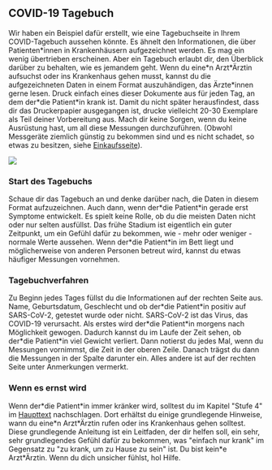 ## COVID-19 Tagebuch

Wir haben ein Beispiel dafür erstellt, wie eine Tagebuchseite in Ihrem COVID-Tagebuch aussehen könnte. Es ähnelt den Informationen, die über Patienten\*innen in Krankenhäusern aufgezeichnet werden. Es mag ein wenig übertrieben erscheinen. Aber ein Tagebuch erlaubt dir, den Überblick darüber zu behalten, wie es jemandem geht. Wenn du eine\*n Arzt\*Ärztin aufsuchst oder ins Krankenhaus gehen musst, kannst du die aufgezeichneten Daten in einem Format auszuhändigen, das Ärzte\*innen gerne lesen. Druck einfach eines dieser Dokumente aus für jeden Tag, an dem der\*die Patient\*in krank ist. Damit du nicht später herausfindest, dass dir das Druckerpapier ausgegangen ist, drucke vielleicht 20-30 Exemplare als Teil deiner Vorbereitung aus. Mach dir keine Sorgen, wenn du keine Ausrüstung hast, um all diese Messungen durchzuführen. (Obwohl Messgeräte ziemlich günstig zu bekommen sind und es nicht schadet, so etwas zu besitzen, siehe [Einkaufsseite](/Shopping)).

<a href="/images/covid-diary.pdf"><img style="border: 2px einfarbig schwarz; Schlagschatten(16px 16px 10px schwarz)" src="/images/covid-diary.png"></a>

### Start des Tagebuchs

Schaue dir das Tagebuch an und denke darüber nach, die Daten in diesem Format aufzuzeichnen. Auch dann, wenn der\*die Patient\*in gerade erst Symptome entwickelt. Es spielt keine Rolle, ob du die meisten Daten nicht oder nur selten ausfüllst. Das frühe Stadium ist eigentlich ein guter Zeitpunkt, um ein Gefühl dafür zu bekommen, wie - mehr oder weniger - normale Werte aussehen. Wenn der\*die Patient\*in im Bett liegt und möglicherweise von anderen Personen betreut wird, kannst du etwas häufiger Messungen vornehmen.

### Tagebuchverfahren

Zu Beginn jedes Tages füllst du die Informationen auf der rechten Seite aus. Name, Geburtsdatum, Geschlecht und ob der\*die Patient\*in positiv auf SARS-CoV-2, getestet wurde oder nicht. SARS-CoV-2 ist das Virus, das COVID-19 verursacht. Als erstes wird der\*die Patient\*in morgens nach Möglichkeit gewogen. Dadurch kannst du im Laufe der Zeit sehen, ob der\*die Patient\*in viel Gewicht verliert. Dann notierst du jedes Mal, wenn du Messungen vornimmst, die Zeit in der oberen Zeile. Danach trägst du dann die Messungen in der Spalte darunter ein. Alles andere ist auf der rechten Seite unter Anmerkungen vermerkt. 

### Wenn es ernst wird

Wenn der\*die Patient\*in immer kränker wird, solltest du im Kapitel "Stufe 4" im [Haupttext](/) nachschlagen. Dort erhältst du einige grundlegende Hinweise, wann du eine\*n Arzt\*Ärztin rufen oder ins Krankenhaus gehen solltest. Diese grundlegende Anleitung ist ein Leitfaden, der dir helfen soll, ein sehr, sehr grundlegendes Gefühl dafür zu bekommen, was "einfach nur krank" im Gegensatz zu "zu krank, um zu Hause zu sein" ist. Du bist kein\*e Arzt\*Ärztin. Wenn du dich unsicher fühlst, hol Hilfe.
